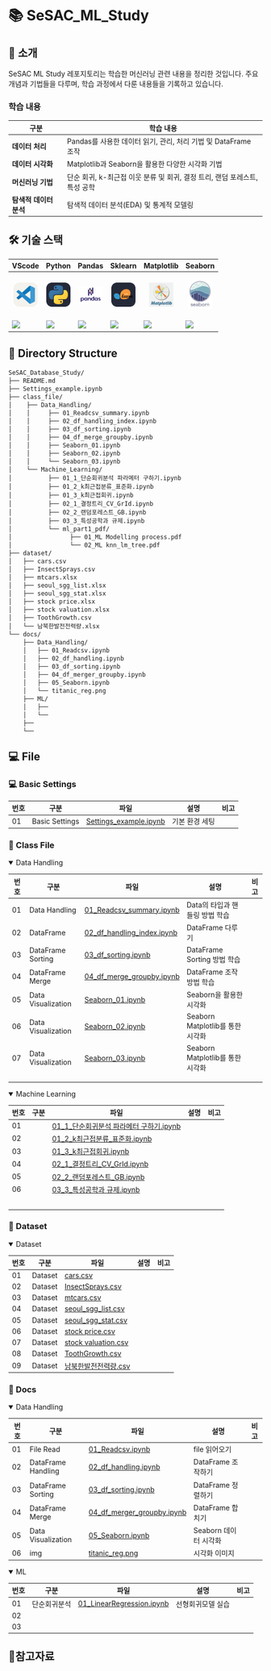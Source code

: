 # 📚 SeSAC_ML_Study

## 📖 소개

SeSAC ML Study 레포지토리는 학습한 머신러닝 관련 내용을 정리한 것입니다. 주요 개념과 기법들을 다루며, 학습 과정에서 다룬 내용들을 기록하고 있습니다.

### 학습 내용


|구분|학습 내용|
|--|--|
|**데이터 처리**|Pandas를 사용한 데이터 읽기, 관리, 처리 기법 및 DataFrame 조작|
|**데이터 시각화**|Matplotlib과 Seaborn을 활용한 다양한 시각화 기법|
|**머신러닝 기법**|단순 회귀, k-최근접 이웃 분류 및 회귀, 결정 트리, 랜덤 포레스트, 특성 공학|
|**탐색적 데이터 분석**|탐색적 데이터 분석(EDA) 및 통계적 모델링|

## 🛠️ 기술 스택

|<center>VScode</center>|<center>Python</center>|<center>Pandas</center>|<center>Sklearn</center>|<center>Matplotlib</center>|<center>Seaborn</center>|
|--|--|--|--|--|--|
|<p align="center"><img alt="vscode" src="./icons/VSCode-Light.svg" width="48"></p>|<p align="center"><img alt="html" src="./icons/Python-Dark.svg" width="48"></p>|<p align="center"><img alt="html" src="./icons/Pandas.png" width="48"></p>|<p align="center"><img alt="html" src="./icons/ScikitLearn-Dark.svg" width="48"></p>|<p align="center"><img alt="html" src="./icons/matplotlib.png" width="48"></p>|<p align="center"><img alt="html" src="./icons/Seaborn.jpg" width="48"></p>|
|<img src="https://img.shields.io/badge/visual studio code-007ACC?style=for-the-badge&logo=visualstudiocode&logoColor=white">|<img src="https://img.shields.io/badge/Python-3776AB?style=for-the-badge&logo=python&logoColor=white">|<img src="https://img.shields.io/badge/pandas-%23150458.svg?style=for-the-badge&logo=pandas&logoColor=white">|<img src="https://img.shields.io/badge/scikit--learn-%23F7931E.svg?style=for-the-badge&logo=scikit-learn&logoColor=white">|<img src="https://img.shields.io/badge/Matplotlib-%23ffffff.svg?style=for-the-badge&logo=Matplotlib&logoColor=black">|<img src="https://img.shields.io/badge/Seaborn-%237fb3d5.svg?style=for-the-badge&logo=Seaborn&logoColor=black">|


## 📂 Directory Structure

```plaintext
SeSAC_Database_Study/
├── README.md 
├── Settings_example.ipynb
├── class_file/
│    ├── Data_Handling/
│    │     ├── 01_Readcsv_summary.ipynb
│    │     ├── 02_df_handling_index.ipynb
│    │     ├── 03_df_sorting.ipynb
│    │     ├── 04_df_merge_groupby.ipynb
│    │     ├── Seaborn_01.ipynb
│    │     ├── Seaborn_02.ipynb
│    │     └── Seaborn_03.ipynb
│    └── Machine_Learning/
│          ├── 01_1_단순회귀분석 파라메터 구하기.ipynb
│          ├── 01_2_k최근접분류_표준화.ipynb
│          ├── 01_3_k최근접회귀.ipynb
│          ├── 02_1_결정트리_CV_GrId.ipynb
│          ├── 02_2_랜덤포레스트_GB.ipynb
│          ├── 03_3_특성공학과 규제.ipynb
│          └── ml_part1_pdf/
│                ├── 01_ML Modelling process.pdf
│                └── 02_ML knn_lm_tree.pdf
├── dataset/
│   ├── cars.csv
│   ├── InsectSprays.csv
│   ├── mtcars.xlsx
│   ├── seoul_sgg_list.xlsx
│   ├── seoul_sgg_stat.xlsx
│   ├── stock price.xlsx
│   ├── stock valuation.xlsx
│   ├── ToothGrowth.csv
│   └── 남북한발전전력량.xlsx
└── docs/
    ├── Data_Handling/
    │   ├── 01_Readcsv.ipynb
    │   ├── 02_df_handling.ipynb
    │   ├── 03_df_sorting.ipynb
    │   ├── 04_df_merger_groupby.ipynb
    │   ├── 05_Seaborn.ipynb
    │   └── titanic_reg.png
    ├── ML/
    │   ├── 
    │   └── 
    ├──   
    └── 

```

## 💻 File

### 💻 Basic Settings
|번호|구분|파일|설명|비고|
|--|--|--|--|--|
|01|Basic Settings|[Settings_example.ipynb](./Settings_example.ipynb)|기본 환경 세팅||

### 📝 Class File
<details open>
<summary> Data Handling </summary>

|번호|구분|파일|설명|비고|
|--|--|--|--|--|
|01|Data Handling|[01_Readcsv_summary.ipynb](./class_file/Data_Handling/01_Readcsv_summary.ipynb)|Data의 타입과 핸들링 방법 학습||
|02|DataFrame|[02_df_handling_index.ipynb](./class_file/Data_Handling/02_df_handling_index.ipynb)|DataFrame 다루기||
|03|DataFrame Sorting|[03_df_sorting.ipynb](./class_file/03_df_sorting.ipynb)|DataFrame Sorting 방법 학습||
|04|DataFrame Merge|[04_df_merge_groupby.ipynb](./class_file/Data_Handling/04_df_merge_groupby.ipynb)|DataFrame 조작 방법 학습||
|05|Data Visualization|[Seaborn_01.ipynb](./class_file/Data_Handling/Seaborn_01.ipynb)|Seaborn을 활용한 시각화||
|06|Data Visualization|[Seaborn_02.ipynb](./class_file/Data_HandlingSeaborn_02.ipynb)|Seaborn Matplotlib를 통한 시각화||
|07|Data Visualization|[Seaborn_03.ipynb](./class_file/Data_Handling/Seaborn_03.ipynb)|Seaborn Matplotlib를 통한 시각화||
||||||
||||||
||||||

</details>

<details open>
<summary> Machine Learning </summary>

|번호|구분|파일|설명|비고|
|--|--|--|--|--|
|01||[01_1_단순회귀분석 파라메터 구하기.ipynb](./class_file/Machine_Learning/01_1_단순회귀분석%20파라메터%20구하기.ipynb)|||
|02||[01_2_k최근접분류_표준화.ipynb](./class_file/Machine_Learning/01_2_k최근접분류_표준화.ipynb)|||
|03||[01_3_k최근접회귀.ipynb](./class_file/Machine_Learning/01_3_k최근접회귀.ipynb)|||
|04||[02_1_결정트리_CV_GrId.ipynb](./class_file/Machine_Learning/02_1_결정트리_CV_GrId.ipynb)|||
|05||[02_2_랜덤포레스트_GB.ipynb](./class_file/Machine_Learning/02_2_랜덤포레스트_GB.ipynb)|||
|06||[03_3_특성공학과 규제.ipynb](./class_file/Machine_Learning/03_3_특성공학과%20규제.ipynb)|||
||||||
||||||
||||||
||||||
||||||

### 💾 Dataset

<details open>
<summary> Dataset </summary>

|번호|구분|파일|설명|비고|
|--|--|--|--|--|
|01|Dataset|[cars.csv](./dataset/cars.csv)|||
|02|Dataset|[InsectSprays.csv](./dataset/InsectSprays.csv)|||
|03|Dataset|[mtcars.csv](./dataset/mtcars.csv)|||
|04|Dataset|[seoul_sgg_list.csv](./dataset/seoul_sgg_list.csv)|||
|05|Dataset|[seoul_sgg_stat.csv](./dataset/seoul_sgg_stat.csv)|||
|06|Dataset|[stock price.csv](./dataset/stock%price.csv)|||
|07|Dataset|[stock valuation.csv](./dataset/stock%valuation.csv)|||
|08|Dataset|[ToothGrowth.csv](./dataset/ToothGrowth.csv)|||
|09|Dataset|[남북한발전전력량.csv](./dataset/남북한발전전력량.csv)|||

</details>

### 📄 Docs

<details open>
<summary> Data Handling </summary>

|번호|구분|파일|설명|비고|
|--|--|--|--|--|
|01|File Read|[01_Readcsv.ipynb](./docs/01_Readcsv.ipynb)|file 읽어오기||
|02|DataFrame Handling|[02_df_handling.ipynb](./docs/02_df_handling.ipynb)|DataFrame 조작하기||
|03|DataFrame Sorting|[03_df_sorting.ipynb](./docs/03_df_sorting.ipynb)|DataFrame 정렬하기||
|04|DataFrame Merge|[04_df_merger_groupby.ipynb](./docs/04_df_merger_groupby.ipynb)|DataFrame 합치기||
|05|Data Visualization|[05_Seaborn.ipynb](./docs/05_Seaborn.ipynb)|Seaborn 데이터 시각화||
|06|img|[titanic_reg.png](./docs/titanic_reg.png)|시각화 이미지||

</details>

<details open>
<summary> ML </summary>

|번호|구분|파일|설명|비고|
|--|--|--|--|--|
|01|단순회귀분석|[01_LinearRegression.ipynb](./docs/ML/01_LinearRegression.ipynb)|선형회귀모델 실습||
|02|||||
|03|||||


</details>

## 📝참고자료
